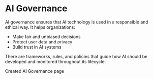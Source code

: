 # AI Governance

AI governance ensures that AI technology is used in a responsible and ethical way. It helps organizations:
- Make fair and unbiased decisions
- Protect user data and privacy
- Build trust in AI systems

There are frameworks, rules, and policies that guide how AI should be developed and monitored throughout its lifecycle.


Created AI Governance page
